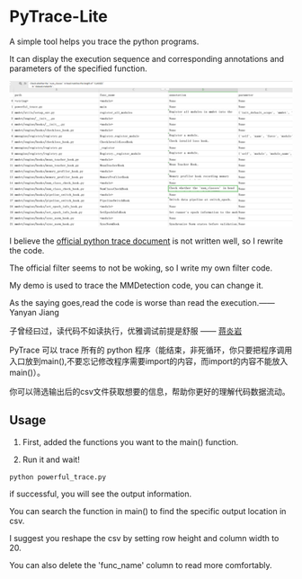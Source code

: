 # PyTrace-Lite
A simple tool helps you trace the python programs.	  

It can display the execution sequence and corresponding annotations and parameters of the specified function.

![](./trace_file/Sample.png)

I believe the [official python trace document](https://docs.python.org/3/library/trace.html) is not written well, so I rewrite the code.	  

The official filter seems to not be woking, so I write my own filter code.	  

My demo is used to trace the MMDetection code, you can change it.

As the saying goes,read the code is worse than read the execution.—— Yanyan Jiang 

子曾经曰过，读代码不如读执行，优雅调试前提是舒服 —— [蒋炎岩](https://cs.nju.edu.cn/ics/people/yanyanjiang/index.html)

PyTrace 可以 trace 所有的 python 程序（能结束，非死循环，你只要把程序调用入口放到main(),不要忘记修改程序需要import的内容，而import的内容不能放入main()）。

你可以筛选输出后的csv文件获取想要的信息，帮助你更好的理解代码数据流动。

## Usage
1. First, added the functions you want to the main() function.

2. Run it and wait!
```shell
python powerful_trace.py
```
if successful, you will see the output information.


You can search the function in main() to find the specific output location in csv.

I suggest you reshape the csv by setting row height and column width to 20.  

You can also delete the 'func_name' column to read more comfortably.




